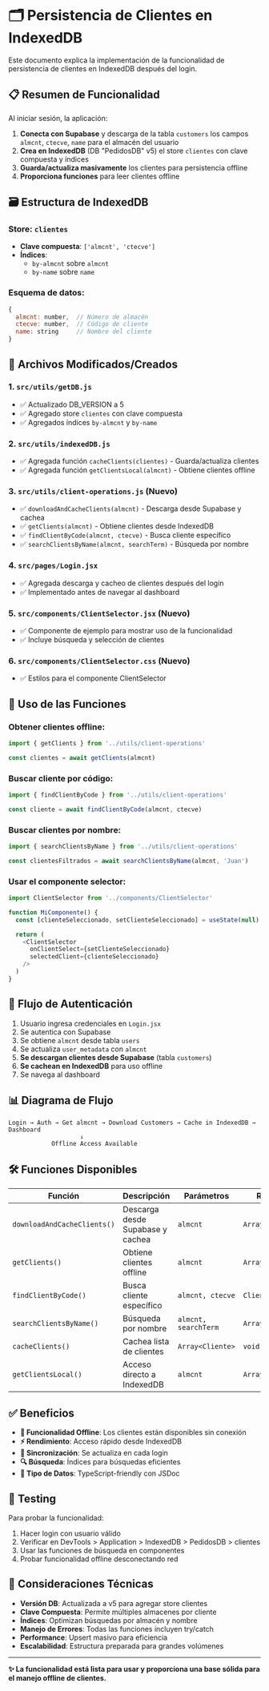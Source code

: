 # 🗂️ Persistencia de Clientes en IndexedDB

Este documento explica la implementación de la funcionalidad de persistencia de clientes en IndexedDB después del login.

## 📋 Resumen de Funcionalidad

Al iniciar sesión, la aplicación:

1. **Conecta con Supabase** y descarga de la tabla `customers` los campos `almcnt`, `ctecve`, `name` para el almacén del usuario
2. **Crea en IndexedDB** (DB "PedidosDB" v5) el store `clientes` con clave compuesta y índices
3. **Guarda/actualiza masivamente** los clientes para persistencia offline
4. **Proporciona funciones** para leer clientes offline

## 🗃️ Estructura de IndexedDB

### Store: `clientes`
- **Clave compuesta**: `['almcnt', 'ctecve']`
- **Índices**:
  - `by-almcnt` sobre `almcnt`
  - `by-name` sobre `name`

### Esquema de datos:
```javascript
{
  almcnt: number,  // Número de almacén
  ctecve: number,  // Código de cliente
  name: string     // Nombre del cliente
}
```

## 📁 Archivos Modificados/Creados

### 1. `src/utils/getDB.js`
- ✅ Actualizado DB_VERSION a 5
- ✅ Agregado store `clientes` con clave compuesta
- ✅ Agregados índices `by-almcnt` y `by-name`

### 2. `src/utils/indexedDB.js`
- ✅ Agregada función `cacheClients(clientes)` - Guarda/actualiza clientes
- ✅ Agregada función `getClientsLocal(almcnt)` - Obtiene clientes offline

### 3. `src/utils/client-operations.js` (Nuevo)
- ✅ `downloadAndCacheClients(almcnt)` - Descarga desde Supabase y cachea
- ✅ `getClients(almcnt)` - Obtiene clientes desde IndexedDB
- ✅ `findClientByCode(almcnt, ctecve)` - Busca cliente específico
- ✅ `searchClientsByName(almcnt, searchTerm)` - Búsqueda por nombre

### 4. `src/pages/Login.jsx`
- ✅ Agregada descarga y cacheo de clientes después del login
- ✅ Implementado antes de navegar al dashboard

### 5. `src/components/ClientSelector.jsx` (Nuevo)
- ✅ Componente de ejemplo para mostrar uso de la funcionalidad
- ✅ Incluye búsqueda y selección de clientes

### 6. `src/components/ClientSelector.css` (Nuevo)
- ✅ Estilos para el componente ClientSelector

## 🚀 Uso de las Funciones

### Obtener clientes offline:
```javascript
import { getClients } from '../utils/client-operations'

const clientes = await getClients(almcnt)
```

### Buscar cliente por código:
```javascript
import { findClientByCode } from '../utils/client-operations'

const cliente = await findClientByCode(almcnt, ctecve)
```

### Buscar clientes por nombre:
```javascript
import { searchClientsByName } from '../utils/client-operations'

const clientesFiltrados = await searchClientsByName(almcnt, 'Juan')
```

### Usar el componente selector:
```javascript
import ClientSelector from '../components/ClientSelector'

function MiComponente() {
  const [clienteSeleccionado, setClienteSeleccionado] = useState(null)

  return (
    <ClientSelector 
      onClientSelect={setClienteSeleccionado}
      selectedClient={clienteSeleccionado}
    />
  )
}
```

## 🔄 Flujo de Autenticación

1. Usuario ingresa credenciales en `Login.jsx`
2. Se autentica con Supabase
3. Se obtiene `almcnt` desde tabla `users`
4. Se actualiza `user_metadata` con `almcnt`
5. **Se descargan clientes desde Supabase** (tabla `customers`)
6. **Se cachean en IndexedDB** para uso offline
7. Se navega al dashboard

## 📊 Diagrama de Flujo

```
Login → Auth → Get almcnt → Download Customers → Cache in IndexedDB → Dashboard
                    ↓
            Offline Access Available
```

## 🛠️ Funciones Disponibles

| Función | Descripción | Parámetros | Retorna |
|---------|-------------|------------|---------|
| `downloadAndCacheClients()` | Descarga desde Supabase y cachea | `almcnt` | `Array<Cliente>` |
| `getClients()` | Obtiene clientes offline | `almcnt` | `Array<Cliente>` |
| `findClientByCode()` | Busca cliente específico | `almcnt, ctecve` | `Cliente \| null` |
| `searchClientsByName()` | Búsqueda por nombre | `almcnt, searchTerm` | `Array<Cliente>` |
| `cacheClients()` | Cachea lista de clientes | `Array<Cliente>` | `void` |
| `getClientsLocal()` | Acceso directo a IndexedDB | `almcnt` | `Array<Cliente>` |

## ✅ Beneficios

- **🔌 Funcionalidad Offline**: Los clientes están disponibles sin conexión
- **⚡ Rendimiento**: Acceso rápido desde IndexedDB
- **🔄 Sincronización**: Se actualiza en cada login
- **🔍 Búsqueda**: Índices para búsquedas eficientes
- **🎯 Tipo de Datos**: TypeScript-friendly con JSDoc

## 🧪 Testing

Para probar la funcionalidad:

1. Hacer login con usuario válido
2. Verificar en DevTools > Application > IndexedDB > PedidosDB > clientes
3. Usar las funciones de búsqueda en componentes
4. Probar funcionalidad offline desconectando red

## 🔧 Consideraciones Técnicas

- **Versión DB**: Actualizada a v5 para agregar store clientes
- **Clave Compuesta**: Permite múltiples almacenes por cliente
- **Índices**: Optimizan búsquedas por almacén y nombre  
- **Manejo de Errores**: Todas las funciones incluyen try/catch
- **Performance**: Upsert masivo para eficiencia
- **Escalabilidad**: Estructura preparada para grandes volúmenes

---

**✨ La funcionalidad está lista para usar y proporciona una base sólida para el manejo offline de clientes.** 